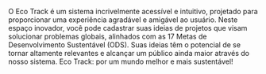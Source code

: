 
O Eco Track é um sistema incrivelmente acessível e intuitivo, projetado para proporcionar uma experiência agradável e amigável ao usuário. Neste espaço inovador, você pode cadastrar suas ideias de projetos que visam solucionar problemas globais, alinhados com as 17 Metas de Desenvolvimento Sustentável (ODS). Suas ideias têm o potencial de se tornar altamente relevantes e alcançar um público ainda maior através do nosso sistema. Eco Track: por um mundo melhor e mais sustentável!
